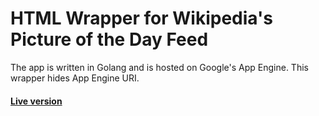 # HTML Wrapper for Wikipedia's Picture of the Day Feed

The app is written in Golang and is hosted on Google's App Engine.
This wrapper hides App Engine URI.

#### [Live version](https://fabritsius.github.io/daily-wikipedia-img/)
